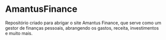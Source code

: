 # AmantusFinance
Repositório criado para abrigar o site Amantus Finance, que serve como um gestor de finanças pessoais, abrangendo os gastos, receita, investimentos e muito mais.
